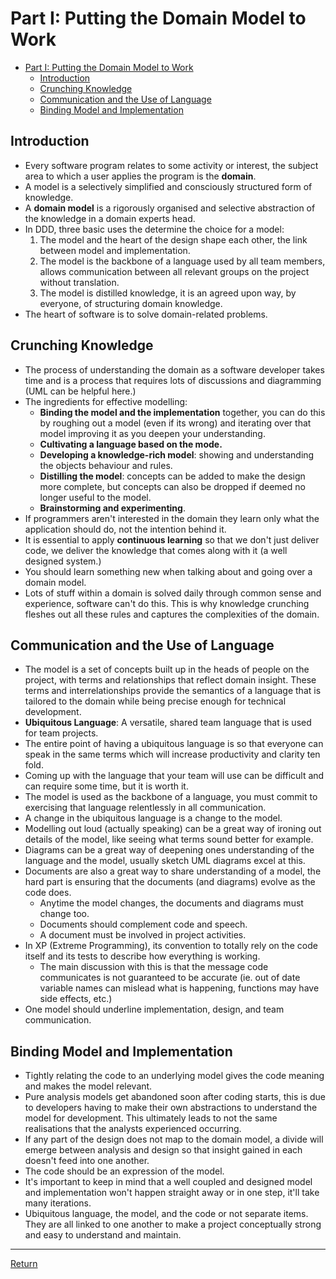 # Part I: Putting the Domain Model to Work

- [Part I: Putting the Domain Model to Work](#part-i-putting-the-domain-model-to-work)
  - [Introduction](#introduction)
  - [Crunching Knowledge](#crunching-knowledge)
  - [Communication and the Use of Language](#communication-and-the-use-of-language)
  - [Binding Model and Implementation](#binding-model-and-implementation)

## Introduction

- Every software program relates to some activity or interest, the subject area to which a user applies the program is the **domain**.
- A model is a selectively simplified and consciously structured form of knowledge.
- A **domain model** is a rigorously organised and selective abstraction of the knowledge in a domain experts head.
- In DDD, three basic uses the determine the choice for a model:
  1. The model and the heart of the design shape each other, the link between model and implementation.
  2. The model is the backbone of a language used by all team members, allows communication between all relevant groups on the project without translation.
  3. The model is distilled knowledge, it is an agreed upon way, by everyone, of structuring domain knowledge.
- The heart of software is to solve domain-related problems.

## Crunching Knowledge

- The process of understanding the domain as a software developer takes time and is a process that requires lots of discussions and diagramming (UML can be helpful here.)
- The ingredients for effective modelling:
  - **Binding the model and the implementation** together, you can do this by roughing out a model (even if its wrong) and iterating over that model improving it as you deepen your understanding.
  - **Cultivating a language based on the mode.**
  - **Developing a knowledge-rich model**: showing and understanding the objects behaviour and rules.
  - **Distilling the model**: concepts can be added to make the design more complete, but concepts can also be dropped if deemed no longer useful to the model.
  - **Brainstorming and experimenting**.
- If programmers aren't interested in the domain they learn only what the application should do, not the intention behind it.
- It is essential to apply **continuous learning** so that we don't just deliver code, we deliver the knowledge that comes along with it (a well designed system.)
- You should learn something new when talking about and going over a domain model.
- Lots of stuff within a domain is solved daily through common sense and experience, software can't do this. This is why knowledge crunching fleshes out all these rules and captures the complexities of the domain.

## Communication and the Use of Language

- The model is a set of concepts built up in the heads of people on the project, with terms and relationships that reflect domain insight. These terms and interrelationships provide the semantics of a language that is tailored to the domain while being precise enough for technical development.
- **Ubiquitous Language**: A versatile, shared team language that is used for team projects.
- The entire point of having a ubiquitous language is so that everyone can speak in the same terms which will increase productivity and clarity ten fold.
- Coming up with the language that your team will use can be difficult and can require some time, but it is worth it.
- The model is used as the backbone of a language, you must commit to exercising that language relentlessly in all communication.
- A change in the ubiquitous language is a change to the model.
- Modelling out loud (actually speaking) can be a great way of ironing out details of the model, like seeing what terms sound better for example.
- Diagrams can be a great way of deepening ones understanding of the language and the model, usually sketch UML diagrams excel at this.
- Documents are also a great way to share understanding of a model, the hard part is ensuring that the documents (and diagrams) evolve as the code does.
  - Anytime the model changes, the documents and diagrams must change too.
  - Documents should complement code and speech.
  - A document must be involved in project activities.
- In XP (Extreme Programming), its convention to totally rely on the code itself and its tests to describe how everything is working.
  - The main discussion with this is that the message code communicates is not guaranteed to be accurate (ie. out of date variable names can mislead what is happening, functions may have side effects, etc.)
- One model should underline implementation, design, and team communication.

## Binding Model and Implementation

- Tightly relating the code to an underlying model gives the code meaning and makes the model relevant.
- Pure analysis models get abandoned soon after coding starts, this is due to developers having to make their own abstractions to understand the model for development. This ultimately leads to not the same realisations that the analysts experienced occurring.
- If any part of the design does not map to the domain model, a divide will emerge between analysis and design so that insight gained in each doesn't feed into one another.
- The code should be an expression of the model.
- It's important to keep in mind that a well coupled and designed model and implementation won't happen straight away or in one step, it'll take many iterations.
- Ubiquitous language, the model, and the code or not separate items. They are all linked to one another to make a project conceptually strong and easy to understand and maintain.

---

[Return](../)
